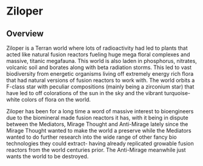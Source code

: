 # Ziloper

## Overview

Ziloper is a Terran world where lots of radioactivity had led to plants that acted like natural fusion reactors fueling huge mega floral complexes and massive, titanic megafauna.  This world is also laden in phosphorus, nitrates, volcanic soil and borates along with beta radiation storms.  This led to vast biodiversity from energetic organisms living off extremely energy rich flora that had natural versions of fusion reactors to work with.  The world orbits a F-class star with peculiar compositions (mainly being a zirconium star) that have led to off colorations of the sun in the sky and the vibrant turquoise-white colors of flora on the world.  

Ziloper has been for a long time a word of massive interest to bioengineers due to the biomineral made fusion reactors it has, with it being in dispute between the Mediators, Mirage Thought and Anti-Mirage lately since the Mirage Thought wanted to make the world a preserve while the Mediators wanted to do further research into the wide range of other fancy bio technologies they could extract- having already replicated growable fusion reactors from the world centuries prior.  The Anti-Mirage meanwhile just wants the world to be destroyed.
